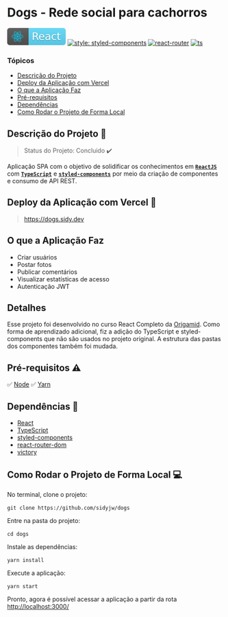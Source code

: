 # Dogs - Rede social para cachorros

[  ![react](https://github.com/aleen42/badges/raw/master/src/react.svg)](https://reactjs.org/) [![style: styled-components](https://img.shields.io/badge/style-%F0%9F%92%85%20styled--components-orange.svg?colorB=daa357&colorA=db748e)](https://github.com/styled-components/styled-components)  [![react-router](https://aleen42.github.io/badges/src/router.svg)](https://reactrouter.com/) [![ts](https://badgen.net/badge/-/TypeScript?icon=typescript&label&labelColor=blue&color=555555)
](https://www.typescriptlang.org/)

### Tópicos

* [Descrição do Projeto](#descrição-do-projeto-page_facing_up)
* [Deploy da Aplicação com Vercel](#deploy-da-aplicação-com-vercel-rocket)
* [O que a Aplicação Faz](#o-que-a-aplicação-faz)
* [Pré-requisitos](#pré-requisitos-warning)
* [Dependências](#dependências-link)
* [Como Rodar o Projeto de Forma Local](#como-rodar-o-projeto-de-forma-local-computer)

## Descrição do Projeto :page_facing_up:


> Status do Projeto: Concluido :heavy_check_mark:

Aplicação SPA com o objetivo de solidificar os conhecimentos em [**`ReactJS`**](https://reactjs.org/) com [**`TypeScript`**](https://www.typescriptlang.org/) e [**`styled-components`**](https://styled-components.com/) por meio da criação de componentes e consumo de API REST.


## Deploy da Aplicação com Vercel  :rocket:

> https://dogs.sidy.dev  

## O que a Aplicação Faz

 - Criar usuários
 - Postar fotos
 - Publicar comentários
 - Visualizar estatísticas de acesso
 - Autenticação JWT

## Detalhes

Esse projeto foi desenvolvido no curso React Completo da [Origamid](https://www.origamid.com/curso/react-completo). Como forma de aprendizado adicional, fiz a adição do TypeScript e styled-components que não são usados no projeto original. A estrutura das pastas dos componentes também foi mudada.

## Pré-requisitos :warning:

:white_check_mark: [Node](https://nodejs.org/en/download/)
:white_check_mark: [Yarn](https://yarnpkg.com/)

## Dependências :link:
- [React](https://reactjs.org/)
- [TypeScript](https://www.typescriptlang.org/)
- [styled-components](https://styled-components.com/)
- [react-router-dom](https://reactrouter.com/)
- [victory](https://formidable.com/open-source/victory/)

## Como Rodar o Projeto de Forma Local :computer:

No terminal, clone o projeto:

```
git clone https://github.com/sidyjw/dogs
```

Entre na pasta do projeto:

```
cd dogs
```

Instale as dependências:
```
yarn install
```

Execute a aplicação:
```
yarn start
```
Pronto, agora é possível acessar a aplicação a partir da rota  [http://localhost:3000/](http://localhost:3000/)